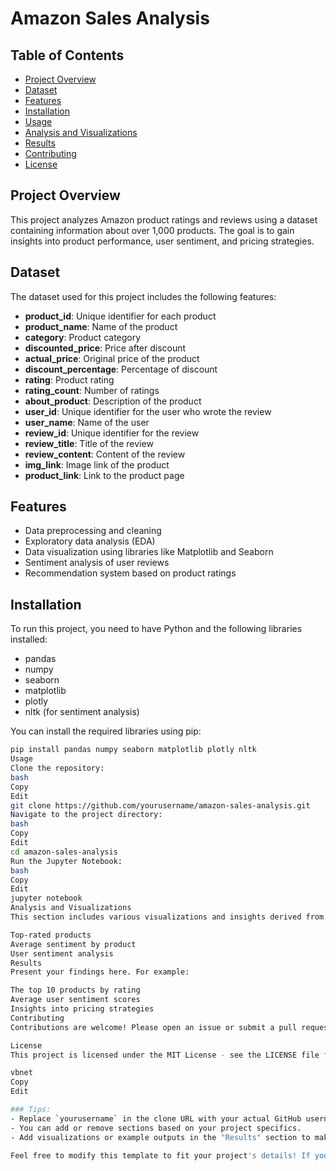# Amazon Sales Analysis

## Table of Contents
- [Project Overview](#project-overview)
- [Dataset](#dataset)
- [Features](#features)
- [Installation](#installation)
- [Usage](#usage)
- [Analysis and Visualizations](#analysis-and-visualizations)
- [Results](#results)
- [Contributing](#contributing)
- [License](#license)

## Project Overview
This project analyzes Amazon product ratings and reviews using a dataset containing information about over 1,000 products. The goal is to gain insights into product performance, user sentiment, and pricing strategies.

## Dataset
The dataset used for this project includes the following features:
- **product_id**: Unique identifier for each product
- **product_name**: Name of the product
- **category**: Product category
- **discounted_price**: Price after discount
- **actual_price**: Original price of the product
- **discount_percentage**: Percentage of discount
- **rating**: Product rating
- **rating_count**: Number of ratings
- **about_product**: Description of the product
- **user_id**: Unique identifier for the user who wrote the review
- **user_name**: Name of the user
- **review_id**: Unique identifier for the review
- **review_title**: Title of the review
- **review_content**: Content of the review
- **img_link**: Image link of the product
- **product_link**: Link to the product page

## Features
- Data preprocessing and cleaning
- Exploratory data analysis (EDA)
- Data visualization using libraries like Matplotlib and Seaborn
- Sentiment analysis of user reviews
- Recommendation system based on product ratings

## Installation
To run this project, you need to have Python and the following libraries installed:
- pandas
- numpy
- seaborn
- matplotlib
- plotly
- nltk (for sentiment analysis)

You can install the required libraries using pip:

```bash
pip install pandas numpy seaborn matplotlib plotly nltk
Usage
Clone the repository:
bash
Copy
Edit
git clone https://github.com/yourusername/amazon-sales-analysis.git
Navigate to the project directory:
bash
Copy
Edit
cd amazon-sales-analysis
Run the Jupyter Notebook:
bash
Copy
Edit
jupyter notebook
Analysis and Visualizations
This section includes various visualizations and insights derived from the dataset. It includes:

Top-rated products
Average sentiment by product
User sentiment analysis
Results
Present your findings here. For example:

The top 10 products by rating
Average user sentiment scores
Insights into pricing strategies
Contributing
Contributions are welcome! Please open an issue or submit a pull request if you have suggestions or improvements.

License
This project is licensed under the MIT License - see the LICENSE file for details.

vbnet
Copy
Edit

### Tips:
- Replace `yourusername` in the clone URL with your actual GitHub username.
- You can add or remove sections based on your project specifics.
- Add visualizations or example outputs in the "Results" section to make it more informative.

Feel free to modify this template to fit your project's details! If you have specific content or sec
